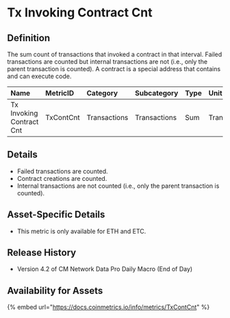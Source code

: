 # Tx Invoking Contract Cnt

## Definition

The sum count of transactions that invoked a contract in that interval. Failed transactions are counted but internal transactions are not \(i.e., only the parent transaction is counted\). A contract is a special address that contains and can execute code.

| Name | MetricID | Category | Subcategory | Type | Unit | Interval |
| :--- | :--- | :--- | :--- | :--- | :--- | :--- |
| Tx Invoking Contract Cnt | TxContCnt | Transactions | Transactions | Sum | Transactions | 1 day |

## Details

* Failed transactions are counted.
* Contract creations are counted.
* Internal transactions are not counted \(i.e., only the parent transaction is counted\).

## Asset-Specific Details

* This metric is only available for ETH and ETC.

## Release History

* Version 4.2 of CM Network Data Pro Daily Macro \(End of Day\)

## Availability for Assets

{% embed url="https://docs.coinmetrics.io/info/metrics/TxContCnt" %}

